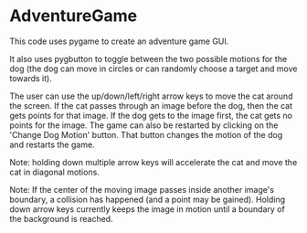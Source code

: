AdventureGame
=============

This code uses pygame to create an adventure game GUI. 

It also uses pygbutton to toggle between the two possible motions
for the dog (the dog can move in circles or can randomly choose
a target and move towards it).  

The user can use the up/down/left/right arrow keys to move the cat
around the screen.  If the cat passes through an image before
the dog, then the cat gets points for that image.  If the dog 
gets to the image first, the cat gets no points for the image. 
The game can also be restarted by clicking on the 'Change Dog 
Motion' button.  That button changes the motion of the dog
and restarts the game.  

Note: holding down multiple arrow keys will accelerate the cat and
move the cat in diagonal motions.

Note: If the center of the moving image passes inside another 
image's boundary, a collision has happened (and a point may 
be gained).  Holding down arrow keys currently keeps the image 
in motion until a boundary of the background is reached.
